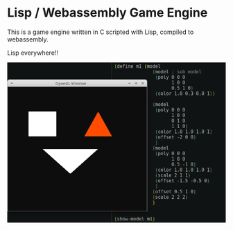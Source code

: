 # Lisp / Webassembly Game Engine

This is a game engine written in C scripted with Lisp, compiled to webassembly.

Lisp everywhere!!

![game2](game2.png)